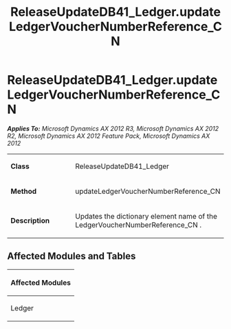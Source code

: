 ﻿---
title: ReleaseUpdateDB41_Ledger.updateLedgerVoucherNumberReference_CN
TOCTitle: ReleaseUpdateDB41_Ledger.updateLedgerVoucherNumberReference_CN
ms:assetid: 712d2356-686a-384c-2094-6c827c4486cf
ms:mtpsurl: https://msdn.microsoft.com/en-us/library/JJ685794(v=AX.60)
ms:contentKeyID: 49708994
ms.date: 05/18/2015
mtps_version: v=AX.60
---

# ReleaseUpdateDB41\_Ledger.updateLedgerVoucherNumberReference\_CN 


_**Applies To:** Microsoft Dynamics AX 2012 R3, Microsoft Dynamics AX 2012 R2, Microsoft Dynamics AX 2012 Feature Pack, Microsoft Dynamics AX 2012_

<table>
<colgroup>
<col style="width: 50%" />
<col style="width: 50%" />
</colgroup>
<tbody>
<tr class="odd">
<td><p><strong>Class</strong></p></td>
<td><p>ReleaseUpdateDB41_Ledger</p></td>
</tr>
<tr class="even">
<td><p><strong>Method</strong></p></td>
<td><p>updateLedgerVoucherNumberReference_CN</p></td>
</tr>
<tr class="odd">
<td><p><strong>Description</strong></p></td>
<td><p>Updates the dictionary element name of the LedgerVoucherNumberReference_CN .</p></td>
</tr>
</tbody>
</table>


## Affected Modules and Tables

<table>
<colgroup>
<col style="width: 100%" />
</colgroup>
<thead>
<tr class="header">
<th><p>Affected Modules</p></th>
</tr>
</thead>
<tbody>
<tr class="odd">
<td><p>Ledger</p></td>
</tr>
</tbody>
</table>

  


